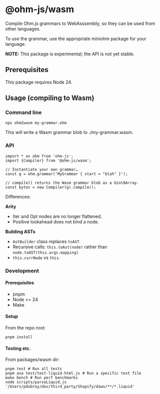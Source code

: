 # @ohm-js/wasm

Compile Ohm.js grammars to WebAsssembly, so they can be used from other languages.

To use the grammar, use the appropriate _miniohm_ package for your language.

**NOTE:** This package is experimental; the API is not yet stable.

## Prerequisites

This package requires Node 24.

## Usage (compiling to Wasm)

### Command line

```
npx ohm2wasm my-grammar.ohm
```

This will write a Wasm grammar blob to ./my-grammar.wasm.

### API

```
import * as ohm from 'ohm-js';
import {Compiler} from '@ohm-js/wasm';

// Instantiate your own grammar…
const g = ohm.grammar('MyGrammar { start = "blah" }');

// compile() returns the Wasm grammar blob as a Uint8Array.
const bytes = new Compiler(g).compile();
```

Differences:

**Arity**
- Iter and Opt nodes are no longer flattened.
- Positive lookahead does not bind a node.

**Building ASTs**
- `AstBuilder` class replaces `toAST`.
- Recursive calls: `this.toAst(node)` rather than `node.toAST(this.args.mapping)`
- `this.currNode` vs `this`.

### Development

#### Prerequisites

- pnpm
- Node >= 24
- Make

#### Setup

From the repo root:

```
pnpm install
```

#### Testing etc.

From packages/wasm dir:

```
pnpm test # Run all tests
pnpm ava test/test-liquid-html.js # Run a specific test file
make bench # Run perf benchmarks
node scripts/parseLiquid.js '/Users/pdubroy/dev/third_party/Shopify/dawn/**/*.liquid'
```
